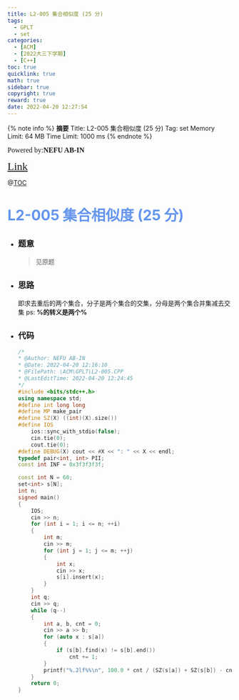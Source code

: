 ```yaml
---
title: L2-005 集合相似度 (25 分)
tags:
  - GPLT
  - set
categories:
  - [ACM]
  - [2022大三下学期]
  - [C++]
toc: true
quicklink: true
math: true
sidebar: true
copyright: true
reward: true
date: 2022-04-20 12:27:54
---
```



{% note info %}
**摘要**
Title: L2-005 集合相似度 (25 分)
Tag: set
Memory Limit: 64 MB
Time Limit: 1000 ms
{% endnote %}
<!-- more -->

<font size=3 face=楷体>Powered by:**NEFU AB-IN**</font>

<font color=#FFA500 size=5 face=楷体>[Link](https://pintia.cn/problem-sets/994805046380707840/problems/994805070149828608)</font>

@[TOC](文章目录)

# <font color=#6495ED size=6>L2-005 集合相似度 (25 分)</font>

* ## <font size=4 face=粗体>题意</font>

  >见原题

* ## <font size=4 face=粗体>思路</font>

  即求去重后的两个集合，分子是两个集合的交集，分母是两个集合并集减去交集
  ps: **%的转义是两个%**

* ## <font size=4 face=粗体>代码</font>

  ```cpp
  /*
  * @Author: NEFU AB-IN
  * @Date: 2022-04-20 12:16:10
  * @FilePath: \ACM\GPLT\L2-005.CPP
  * @LastEditTime: 2022-04-20 12:24:45
  */
  #include <bits/stdc++.h>
  using namespace std;
  #define int long long
  #define MP make_pair
  #define SZ(X) ((int)(X).size())
  #define IOS                                                                                                            \
      ios::sync_with_stdio(false);                                                                                       \
      cin.tie(0);                                                                                                        \
      cout.tie(0);
  #define DEBUG(X) cout << #X << ": " << X << endl;
  typedef pair<int, int> PII;
  const int INF = 0x3f3f3f3f;

  const int N = 60;
  set<int> s[N];
  int n;
  signed main()
  {
      IOS;
      cin >> n;
      for (int i = 1; i <= n; ++i)
      {
          int m;
          cin >> m;
          for (int j = 1; j <= m; ++j)
          {
              int x;
              cin >> x;
              s[i].insert(x);
          }
      }
      int q;
      cin >> q;
      while (q--)
      {
          int a, b, cnt = 0;
          cin >> a >> b;
          for (auto x : s[a])
          {
              if (s[b].find(x) != s[b].end())
                  cnt += 1;
          }
          printf("%.2lf%%\n", 100.0 * cnt / (SZ(s[a]) + SZ(s[b]) - cnt));
      }
      return 0;
  }
  ```
